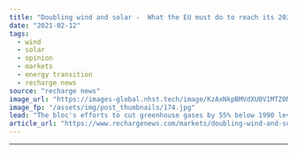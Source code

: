 ```yaml
---
title: "Doubling wind and solar -  What the EU must do to reach its 2030 emissions target"
date: "2021-02-12"
tags: 
  - wind
  - solar
  - opinion
  - markets
  - energy transition
  - recharge news
source: "recharge news"
image_url: "https://images-global.nhst.tech/image/KzAxNkpBMVdXU0V1MTZ0NnR4bk9UUWJBUEdCdmh4b1l5dlU4cDZKYmRxYz0=/nhst/binary/9b5e8d5ceb3bdd8986fb69e2f190a2a8"
image_fp: "/assets/img/post_thumbnails/174.jpg"
lead: "The bloc's efforts to cut greenhouse gases by 55% below 1990 levels within a decade will require unpopular decisions and a huge amount of money, writes Wood Mackenzie's Murray Douglas"
article_url: "https://www.rechargenews.com/markets/doubling-wind-and-solar-what-the-eu-must-do-to-reach-its-2030-emissions-target/2-1-962242"
---
```


---
